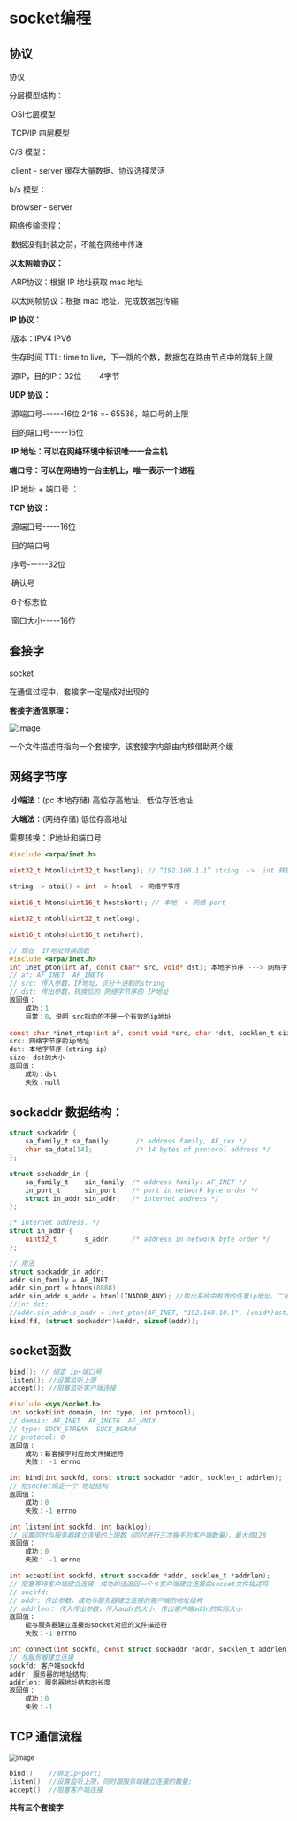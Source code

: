 # socket编程

## 协议

协议

分层模型结构：

​		OSI七层模型

​		TCP/IP 四层模型

C/S 模型：

​		client - server    缓存大量数据、协议选择灵活

b/s 模型：

​		browser - server

网络传输流程：

​		数据没有封装之前，不能在网络中传递

**以太网帧协议：**

​		ARP协议：根据 IP 地址获取 mac 地址

​		以太网帧协议：根据 mac 地址，完成数据包传输

**IP 协议：**

​		版本：IPV4  IPV6

​		生存时间 TTL: time to live，下一跳的个数，数据包在路由节点中的跳转上限

​		源IP，目的IP：32位-----4字节

**UDP 协议：**

​		源端口号------16位         2^16 =- 65536，端口号的上限

​		目的端口号-----16位

​		**IP 地址：可以在网络环境中标识唯一一台主机**

​		**端口号：可以在网络的一台主机上，唯一表示一个进程**

​		IP 地址 + 端口号 ：

**TCP 协议：**

​		源端口号-----16位

​		目的端口号

​		序号------32位

​		确认号

​		6个标志位

​		窗口大小-----16位

## 套接字

socket

在通信过程中，套接字一定是成对出现的

**套接字通信原理：**

![image](https://user-images.githubusercontent.com/59153788/171339259-f3b78ae3-b41e-4378-b18a-dea8a42e7518.png)

 一个文件描述符指向一个套接字，该套接字内部由内核借助两个缓

## 网络字节序

​		**小端法**：(pc 本地存储)   高位存高地址，低位存低地址

​		**大端法**：(网络存储) 低位存高地址

需要转换：IP地址和端口号

```c
#include <arpa/inet.h>

uint32_t htonl(uint32_t hostlong); // “192.168.1.1” string  ->  int 转换  
 
string -> atoi()-> int -> htonl -> 网络字节序

uint16_t htons(uint16_t hostshort); // 本地 -> 网络 port

uint32_t ntohl(uint32_t netlong);

uint16_t ntohs(uint16_t netshort);
```

```c
// 现在  IP地址转换函数
#include <arpa/inet.h>
int inet_pton(int af, const char* src, void* dst); 本地字节序 ---> 网络字节序
// af: AF_INET  AF_INET6
// src: 传入参数，IP地址，点分十进制的string
// dst: 传出参数，转换后的 网络字节序的 IP地址
返回值：
    成功：1
    异常：0，说明 src指向的不是一个有效的ip地址
    
const char *inet_ntop(int af, const void *src, char *dst, socklen_t size);
src: 网络字节序的ip地址
dst: 本地字节序（string ip）
size: dst的大小
返回值：
    成功：dst
    失败：null
```



## sockaddr 数据结构：

```c
struct sockaddr {
	sa_family_t sa_family; 		/* address family, AF_xxx */
	char sa_data[14];			/* 14 bytes of protocol address */
};

struct sockaddr_in {
	sa_family_t    sin_family; /* address family: AF_INET */
	in_port_t      sin_port;   /* port in network byte order */
	struct in_addr sin_addr;   /* internet address */
};

/* Internet address. */
struct in_addr {
	uint32_t       s_addr;     /* address in network byte order */
};
```

```c
// 用法
struct sockaddr_in addr;
addr.sin_family = AF_INET;
addr.sin_port = htons(8888);
addr.sin_addr.s_addr = htonl(INADDR_ANY); //取出系统中有效的任意ip地址，二进制类型
//int dst;
//addr.sin_addr.s_addr = inet_pton(AF_INET, "192.168.10.1", (void*)dst);
bind(fd, (struct sockaddr*)&addr, sizeof(addr));
```

## socket函数

```c
bind(); // 绑定 ip+端口号
listen(); //设置监听上限
accept(); //阻塞监听客户端连接
```

```c
#include <sys/socket.h>
int socket(int domain, int type, int protocol);
// domain: AF_INET  AF_INET6  AF_UNIX
// type: SOCK_STREAM  SOCK_DGRAM
// protocol: 0
返回值：
    成功：新套接字对应的文件描述符
    失败： -1 errno
```

```c
int bind(int sockfd, const struct sockaddr *addr, socklen_t addrlen);
// 给socket绑定一个 地址结构
返回值：
    成功：0
    失败：-1 errno
```

```c
int listen(int sockfd, int backlog);
// 设置同时与服务器建立连接的上限数（同时进行三次握手的客户端数量），最大值128
返回值：
    成功：0
    失败： -1 errno
```

```c
int accept(int sockfd, struct sockaddr *addr, socklen_t *addrlen);
// 阻塞等待客户端建立连接，成功的话返回一个与客户端建立连接的socket文件描述符
// sockfd: 
// addr: 传出参数，成功与服务器建立连接的客户端的地址结构
// addrlen： 传入传出参数，传入addr的大小，传出客户端addr的实际大小
返回值：
    能与服务器建立连接的socket对应的文件描述符
    失败：-1 errno
```

```c
int connect(int sockfd, const struct sockaddr *addr, socklen_t addrlen);
// 与服务器建立连接
sockfd: 客户端sockfd
addr: 服务器的地址结构;
addrlen: 服务器地址结构的长度 
返回值：
    成功：0
    失败：-1
```

## TCP 通信流程

<img src="https://user-images.githubusercontent.com/59153788/171345518-2b2e0486-0b72-46aa-8cbd-45dc87ceebd3.png" alt="image" style="zoom:80%;" />

```c
bind()    //绑定ip+port;
listen()  //设置监听上限，同时跟服务端建立连接的数量;
accept()  //阻塞客户端连接 
```

**共有三个套接字**



